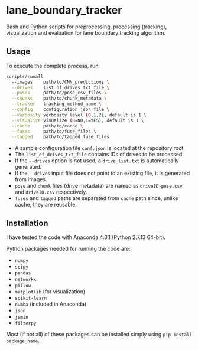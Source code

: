 # lane_boundary_tracker

Bash and Python scripts for preprocessing, processing (tracking), visualization and evaluation for lane boundary tracking algorithm.

## Usage

To execute the complete process, run:

```bash
scripts/runall  
  --images    path/to/CNN_predictions \
  --drives    list_of_drives_txt_file \
  --poses     path/to/pose_csv_files \
  --chunks    path/to/chunk_metadata \
  --tracker   tracking_method_name \
  --config    configuration_json_file \
  --verbosity verbosity level (0,1,2), default is 1 \
  --visualize visualize (0=NO,1=YES), default is 1 \
  --cache     path/to/cache \
  --fuses     path/to/fuse_files \
  --tagged    path/to/tagged_fuse_files
```

 - A sample configuration file `conf.json` is located at the repository root.
 - The `list_of_drives_txt_file` contains IDs of drives to be processed.
 - If the `--drives` option is not used, a `drive_list.txt` is automatically generated.
 - If the `--drives` input file does not point to an existing file, it is generated from images.
 - `pose` and `chunk` files (drive metadata) are named as `driveID-pose.csv` and `driveID.csv` respectively.
 - `fuses` and `tagged` paths are separated from `cache` path since, unlike cache, they are reusable. 
 

## Installation

I have tested the code with Anaconda 4.3.1 (Python 2.7.13 64-bit). 

Python packages needed for running the code are:

 - `numpy`
 - `scipy`
 - `pandas`
 - `networkx`
 - `pillow`
 - `matplotlib` (for visualization)
 - `scikit-learn`
 - `numba` (included in Anaconda)
 - `json`
 - `jsmin`
 - `filterpy`

Most (if not all) of these packages can be installed simply using `pip install package_name`.
